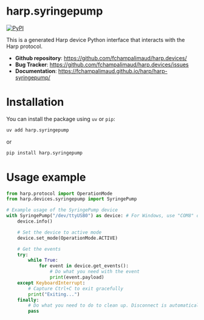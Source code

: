 # harp.syringepump

[![PyPI](https://img.shields.io/pypi/v/harp.syringepump)](https://pypi.org/project/harp.syringepump/)

This is a generated Harp device Python interface that interacts with the Harp protocol.

- **Github repository**: <https://github.com/fchampalimaud/harp.devices/>
- **Bug Tracker**: <https://github.com/fchampalimaud/harp.devices/issues>
- **Documentation**: <https://fchampalimaud.github.io/harp/harp-syringepump/>

# Installation
You can install the package using `uv` or `pip`:

```bash
uv add harp.syringepump
```
or

```bash
pip install harp.syringepump
```

# Usage example

```python
from harp.protocol import OperationMode
from harp.devices.syringepump import SyringePump

# Example usage of the SyringePump device
with SyringePump("/dev/ttyUSB0") as device: # For Windows, use "COM8" or similar
    device.info()

    # Set the device to active mode
    device.set_mode(OperationMode.ACTIVE)

    # Get the events
    try:
        while True:
            for event in device.get_events():
                # Do what you need with the event
                print(event.payload)
    except KeyboardInterrupt:
        # Capture Ctrl+C to exit gracefully
        print("Exiting...")
    finally:
        # Do what you need to do to clean up. Disconnect is automatically called with the "with" statement.
        pass
```